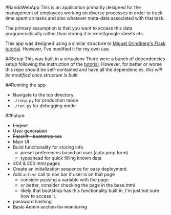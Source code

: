 #RandoWebApp
This is an application primarily designed for the management of employees working on diverse processes in order to track time spent on tasks and also whatever meta-data associated with that task.

The primary assumption is that you want to access this data programmatically rather than storing it in excel/google sheets etc.


This app was designed using a similar structure to [Miguel Grindberg's Flask tutorial]( http://blog.miguelgrinberg.com/post/the-flask-mega-tutorial-part-i-hello-world). However, I've modified it for my own use.

##Setup
This was built in a virtualenv
There were a bunch of dependencies setup following the instruction of the [tutorial](http://blog.miguelgrinberg.com/post/the-flask-mega-tutorial-part-i-hello-world). However, for better or worse this repo should be self-contained and have all the dependencies. *this will be modified once structure is built*

##Running the app
- Navigate to the top directory.
- `./runp.py` for production mode
- `./run.py` for debugging mode

##Future
* ~~Logout~~
* ~~User generation~~
* ~~Facelift - bootstrap css~~
* Main UI
* Build functionality for storing info
  - preset preferences based on user (auto prep form)
  - typeahead for quick filling known data
* 404 & 500 html pages
* Create an initialization sequence for easy deployment.
* Add `active` call to nav bar if user is on that page  
  - consider passing a variable with the page  
  - or better, consider checking the page in the base.html
  - likely that bootstrap has this functionality built in, I'm just not sure how to access it.
* password hashing
* ~~Basic Admin section for monitoring~~
